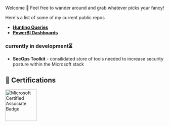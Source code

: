 Welcome 👋 Feel free to wander around and grab whatever picks your fancy! 

Here's a list of some of my current public repos

- **[Hunting Queries](https://github.com/cybr-1/hunting-queries)**
- **[PowerBI Dashboards](https://github.com/cybr-1/power-bi)**

### currently in development⏳ 

- **SecOps Toolkit** - consilidated store of tools needed to increase security posture within the Microsoft stack

## 📜 Certifications

<a href="https://learn.microsoft.com/api/credentials/share/en-us/TommyClowes/369344CAD0225871?sharingId=5495E3044F77DD6A" target="_blank"> <img src="https://learn.microsoft.com/en-us/media/learn/certification/badges/microsoft-certified-associate-badge.svg" width="100" height="100" alt="Microsoft Certified Associate Badge"> </a> 
